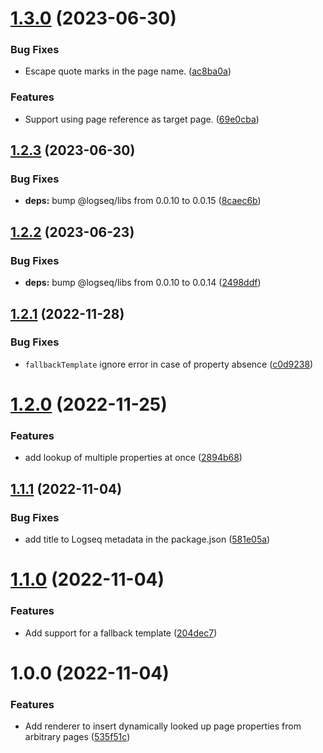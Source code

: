 # [1.3.0](https://github.com/peanball/logseq-dynamic-lookup/compare/v1.2.3...v1.3.0) (2023-06-30)


### Bug Fixes

* Escape quote marks in the page name. ([ac8ba0a](https://github.com/peanball/logseq-dynamic-lookup/commit/ac8ba0ab6c2ffdb9dac26aa8b640b20affab6bda))


### Features

* Support using page reference as target page. ([69e0cba](https://github.com/peanball/logseq-dynamic-lookup/commit/69e0cba72497847c27b6d9901ee6471efc3f4914))

## [1.2.3](https://github.com/peanball/logseq-dynamic-lookup/compare/v1.2.2...v1.2.3) (2023-06-30)


### Bug Fixes

* **deps:** bump @logseq/libs from 0.0.10 to 0.0.15 ([8caec6b](https://github.com/peanball/logseq-dynamic-lookup/commit/8caec6b23914926b769af1e516e0f9a3b278daf3))

## [1.2.2](https://github.com/peanball/logseq-dynamic-lookup/compare/v1.2.1...v1.2.2) (2023-06-23)


### Bug Fixes

* **deps:** bump @logseq/libs from 0.0.10 to 0.0.14 ([2498ddf](https://github.com/peanball/logseq-dynamic-lookup/commit/2498ddfe55683e94483e827176902f8e78e160bd))

## [1.2.1](https://github.com/peanball/logseq-dynamic-lookup/compare/v1.2.0...v1.2.1) (2022-11-28)


### Bug Fixes

* `fallbackTemplate` ignore error in case of property absence ([c0d9238](https://github.com/peanball/logseq-dynamic-lookup/commit/c0d92385c2a38c29589a167bb7d3e959c6aa4461))

# [1.2.0](https://github.com/peanball/logseq-dynamic-lookup/compare/v1.1.1...v1.2.0) (2022-11-25)


### Features

* add lookup of multiple properties at once ([2894b68](https://github.com/peanball/logseq-dynamic-lookup/commit/2894b68aca6498f3eac4672bc15b39ee291e732e))

## [1.1.1](https://github.com/peanball/logseq-dynamic-lookup/compare/v1.1.0...v1.1.1) (2022-11-04)


### Bug Fixes

* add title to Logseq metadata in the package.json ([581e05a](https://github.com/peanball/logseq-dynamic-lookup/commit/581e05adcf6f8661bad6d9de41ee58fe1859413d))

# [1.1.0](https://github.com/peanball/logseq-dynamic-lookup/compare/v1.0.0...v1.1.0) (2022-11-04)


### Features

* Add support for a fallback template ([204dec7](https://github.com/peanball/logseq-dynamic-lookup/commit/204dec70c9532a9d2d09fe13c57f859e2cb70e4d))

# 1.0.0 (2022-11-04)


### Features

* Add renderer to insert dynamically looked up page properties from arbitrary pages ([535f51c](https://github.com/peanball/logseq-dynamic-lookup/commit/535f51cbb66b776c8116b0fdf8d49a947c241d13))
